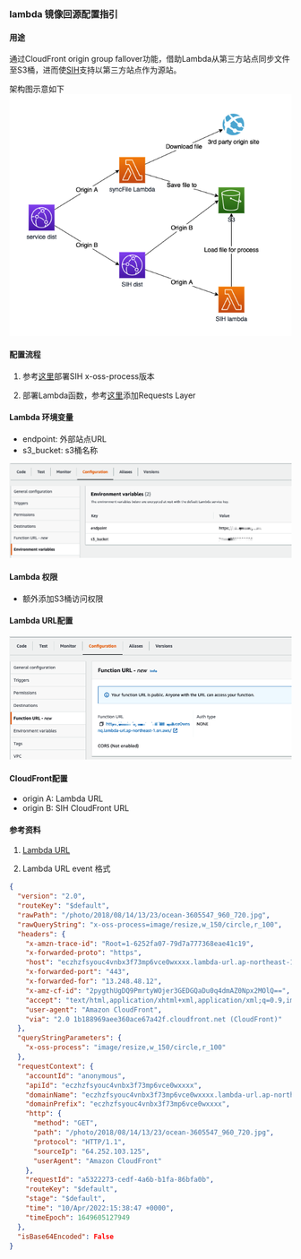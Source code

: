 ### lambda 镜像回源配置指引
#### 用途
通过CloudFront origin group fallover功能，借助Lambda从第三方站点同步文件至S3桶，进而使[SIH](https://github.com/wchaws/serverless-image-handler)支持以第三方站点作为源站。

架构图示意如下
![](imgs/2022-04-11-09-31-25.png)

#### 配置流程
1. 参考[这里](https://docs.qq.com/doc/DV3ZVWEtTU0ZFWFpi)部署SIH x-oss-process版本

2. 部署Lambda函数，参考[这里](https://github.com/keithrozario/Klayers/tree/master/deployments/python3.9)添加Requests Layer

#### Lambda 环境变量
* endpoint: 外部站点URL
* s3_bucket: s3桶名称

![](imgs/2022-04-10-23-53-43.png)

#### Lambda 权限

* 额外添加S3桶访问权限

#### Lambda URL配置
![](imgs/2022-04-10-23-55-40.png)

#### CloudFront配置

* origin A: Lambda URL
* origin B: SIH CloudFront URL



#### 参考资料

1. [Lambda URL](https://aws.amazon.com/blogs/aws/announcing-aws-lambda-function-urls-built-in-https-endpoints-for-single-function-microservices/)

2. Lambda URL event 格式

```json
{
  "version": "2.0",
  "routeKey": "$default",
  "rawPath": "/photo/2018/08/14/13/23/ocean-3605547_960_720.jpg",
  "rawQueryString": "x-oss-process=image/resize,w_150/circle,r_100",
  "headers": {
    "x-amzn-trace-id": "Root=1-6252fa07-79d7a777368eae41c19",
    "x-forwarded-proto": "https",
    "host": "eczhzfsyouc4vnbx3f73mp6vce0wxxxx.lambda-url.ap-northeast-1.on.aws",
    "x-forwarded-port": "443",
    "x-forwarded-for": "13.248.48.12",
    "x-amz-cf-id": "2pygthUgDQ9PmrtyWOjer3GEDGQaDu0q4dmAZ0Npx2MOlQ==",
    "accept": "text/html,application/xhtml+xml,application/xml;q=0.9,image/avif,image/webp,image/apng,*/*;q=0.8,application/signed-exchange;v=b3;q=0.9",
    "user-agent": "Amazon CloudFront",
    "via": "2.0 1b188969aee360ace67a42f.cloudfront.net (CloudFront)"
  },
  "queryStringParameters": {
    "x-oss-process": "image/resize,w_150/circle,r_100"
  },
  "requestContext": {
    "accountId": "anonymous",
    "apiId": "eczhzfsyouc4vnbx3f73mp6vce0wxxxx",
    "domainName": "eczhzfsyouc4vnbx3f73mp6vce0wxxxx.lambda-url.ap-northeast-1.on.aws",
    "domainPrefix": "eczhzfsyouc4vnbx3f73mp6vce0wxxxx",
    "http": {
      "method": "GET",
      "path": "/photo/2018/08/14/13/23/ocean-3605547_960_720.jpg",
      "protocol": "HTTP/1.1",
      "sourceIp": "64.252.103.125",
      "userAgent": "Amazon CloudFront"
    },
    "requestId": "a5322273-cedf-4a6b-b1fa-86bfa0b",
    "routeKey": "$default",
    "stage": "$default",
    "time": "10/Apr/2022:15:38:47 +0000",
    "timeEpoch": 1649605127949
  },
  "isBase64Encoded": False
}
```